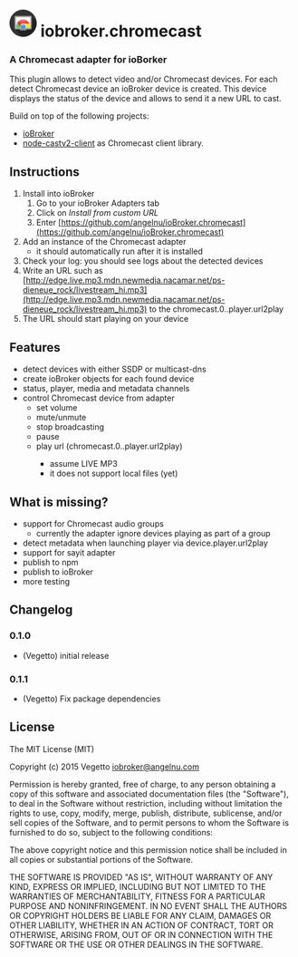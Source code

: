 ![Logo](admin/chromecast.png)
iobroker.chromecast
=============
### A Chromecast adapter for ioBorker

This plugin allows to detect video and/or Chromecast devices. For each detect Chromecast device an ioBroker device is created. This device displays the status of the device and allows to send it a new URL to cast.

Build on top of the following projects:
  * [ioBroker](http://www.iobroker.net)
  * [node-castv2-client](https://github.com/thibauts/node-castv2-client) as Chromecast client library.

Instructions
------------

1. Install into ioBroker
   1. Go to your ioBroker Adapters tab
   2. Click on *Install from custom URL*
   3. Enter [https://github.com/angelnu/ioBroker.chromecast](https://github.com/angelnu/ioBroker.chromecast)
2. Add an instance of the Chromecast adapter
   * it should automatically run after it is installed
3. Check your log: you should see logs about the detected devices
4. Write an URL such as [http://edge.live.mp3.mdn.newmedia.nacamar.net/ps-dieneue_rock/livestream_hi.mp3](http://edge.live.mp3.mdn.newmedia.nacamar.net/ps-dieneue_rock/livestream_hi.mp3) to the chromecast.0.<your chromecast name>.player.url2play
5. The URL should start playing on your device

Features
--------

* detect devices with either SSDP or multicast-dns
* create ioBroker objects for each found device
* status, player, media and metadata channels
* control Chromecast device from adapter
  * set volume
  * mute/unmute
  * stop broadcasting
  * pause
  * play url (chromecast.0.<your chromecast name>.player.url2play)
    * assume LIVE MP3
    * it does not support local files (yet)

What is missing?
----------------

* support for Chromecast audio groups
  * currently the adapter ignore devices playing as part of a group
* detect metadata when launching player via device.player.url2play
* support for sayit adapter
* publish to npm
* publish to ioBroker
* more testing


Changelog
---------

### 0.1.0
* (Vegetto) initial release

### 0.1.1
* (Vegetto) Fix package dependencies

License
--------
The MIT License (MIT)

Copyright (c) 2015 Vegetto <iobroker@angelnu.com>

Permission is hereby granted, free of charge, to any person obtaining a copy
of this software and associated documentation files (the "Software"), to deal
in the Software without restriction, including without limitation the rights
to use, copy, modify, merge, publish, distribute, sublicense, and/or sell
copies of the Software, and to permit persons to whom the Software is
furnished to do so, subject to the following conditions:

The above copyright notice and this permission notice shall be included in
all copies or substantial portions of the Software.

THE SOFTWARE IS PROVIDED "AS IS", WITHOUT WARRANTY OF ANY KIND, EXPRESS OR
IMPLIED, INCLUDING BUT NOT LIMITED TO THE WARRANTIES OF MERCHANTABILITY,
FITNESS FOR A PARTICULAR PURPOSE AND NONINFRINGEMENT. IN NO EVENT SHALL THE
AUTHORS OR COPYRIGHT HOLDERS BE LIABLE FOR ANY CLAIM, DAMAGES OR OTHER
LIABILITY, WHETHER IN AN ACTION OF CONTRACT, TORT OR OTHERWISE, ARISING FROM,
OUT OF OR IN CONNECTION WITH THE SOFTWARE OR THE USE OR OTHER DEALINGS IN
THE SOFTWARE.
